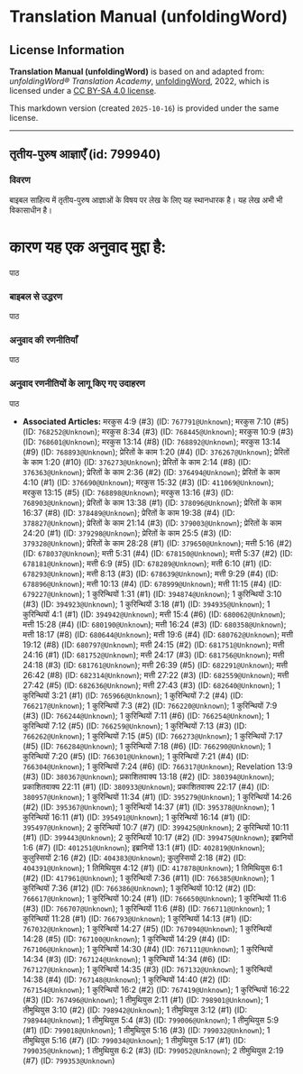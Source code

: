# Translation Manual (unfoldingWord)

## License Information

**Translation Manual (unfoldingWord)** is based on and adapted from: _unfoldingWord® Translation Academy_, [unfoldingWord](https://unfoldingword.org/utw), 2022, which is licensed under a [CC BY-SA 4.0 license](https://creativecommons.org/licenses/by-sa/4.0/legalcode.en).

This markdown version (created `2025-10-16`) is provided under the same license.



--------------------------------

## तृतीय-पुरुष आज्ञाएँ (id: 799940)

### विवरण

बाइबल साहित्य में तृतीय\-पुरुष आज्ञाओं के विषय पर लेख के लिए यह स्थानधारक है। यह लेख अभी भी विकासाधीन है।

कारण यह एक अनुवाद मुद्दा है:
============================

पाठ 

### बाइबल से उद्धरण

पाठ 

### अनुवाद की रणनीतियाँ

पाठ 

### अनुवाद रणनीतियों के लागू किए गए उदाहरण

पाठ 

* **Associated Articles:** मरकुस 4:9 (#3) (ID: `767791@Unknown`); मरकुस 7:10 (#5) (ID: `768252@Unknown`); मरकुस 8:34 (#3) (ID: `768445@Unknown`); मरकुस 10:9 (#3) (ID: `768601@Unknown`); मरकुस 13:14 (#8) (ID: `768892@Unknown`); मरकुस 13:14 (#9) (ID: `768893@Unknown`); प्रेरितों के काम 1:20 (#4) (ID: `376267@Unknown`); प्रेरितों के काम 1:20 (#10) (ID: `376273@Unknown`); प्रेरितों के काम 2:14 (#8) (ID: `376363@Unknown`); प्रेरितों के काम 2:36 (#2) (ID: `376494@Unknown`); प्रेरितों के काम 4:10 (#1) (ID: `376690@Unknown`); मरकुस 15:32 (#3) (ID: `411069@Unknown`); मरकुस 13:15 (#5) (ID: `768898@Unknown`); मरकुस 13:16 (#3) (ID: `768903@Unknown`); प्रेरितों के काम 13:38 (#1) (ID: `378096@Unknown`); प्रेरितों के काम 16:37 (#8) (ID: `378489@Unknown`); प्रेरितों के काम 19:38 (#4) (ID: `378827@Unknown`); प्रेरितों के काम 21:14 (#3) (ID: `379003@Unknown`); प्रेरितों के काम 24:20 (#1) (ID: `379298@Unknown`); प्रेरितों के काम 25:5 (#3) (ID: `379328@Unknown`); प्रेरितों के काम 28:28 (#1) (ID: `379650@Unknown`); मत्ती 5:16 (#2) (ID: `678037@Unknown`); मत्ती 5:31 (#4) (ID: `678150@Unknown`); मत्ती 5:37 (#2) (ID: `678181@Unknown`); मत्ती 6:9 (#5) (ID: `678289@Unknown`); मत्ती 6:10 (#1) (ID: `678293@Unknown`); मत्ती 8:13 (#3) (ID: `678639@Unknown`); मत्ती 9:29 (#4) (ID: `678896@Unknown`); मत्ती 10:13 (#4) (ID: `678999@Unknown`); मत्ती 11:15 (#4) (ID: `679227@Unknown`); 1 कुरिन्थियों 1:31 (#1) (ID: `394874@Unknown`); 1 कुरिन्थियों 3:10 (#3) (ID: `394923@Unknown`); 1 कुरिन्थियों 3:18 (#1) (ID: `394935@Unknown`); 1 कुरिन्थियों 4:1 (#1) (ID: `394942@Unknown`); मत्ती 15:4 (#6) (ID: `680062@Unknown`); मत्ती 15:28 (#4) (ID: `680190@Unknown`); मत्ती 16:24 (#3) (ID: `680358@Unknown`); मत्ती 18:17 (#8) (ID: `680644@Unknown`); मत्ती 19:6 (#4) (ID: `680762@Unknown`); मत्ती 19:12 (#8) (ID: `680797@Unknown`); मत्ती 24:15 (#2) (ID: `681751@Unknown`); मत्ती 24:16 (#1) (ID: `681752@Unknown`); मत्ती 24:17 (#3) (ID: `681756@Unknown`); मत्ती 24:18 (#3) (ID: `681761@Unknown`); मत्ती 26:39 (#5) (ID: `682291@Unknown`); मत्ती 26:42 (#8) (ID: `682314@Unknown`); मत्ती 27:22 (#3) (ID: `682559@Unknown`); मत्ती 27:42 (#5) (ID: `682636@Unknown`); मत्ती 27:43 (#3) (ID: `682640@Unknown`); 1 कुरिन्थियों 3:21 (#1) (ID: `765966@Unknown`); 1 कुरिन्थियों 7:2 (#4) (ID: `766217@Unknown`); 1 कुरिन्थियों 7:3 (#2) (ID: `766220@Unknown`); 1 कुरिन्थियों 7:9 (#3) (ID: `766244@Unknown`); 1 कुरिन्थियों 7:11 (#6) (ID: `766254@Unknown`); 1 कुरिन्थियों 7:12 (#5) (ID: `766259@Unknown`); 1 कुरिन्थियों 7:13 (#3) (ID: `766262@Unknown`); 1 कुरिन्थियों 7:15 (#5) (ID: `766273@Unknown`); 1 कुरिन्थियों 7:17 (#5) (ID: `766284@Unknown`); 1 कुरिन्थियों 7:18 (#6) (ID: `766290@Unknown`); 1 कुरिन्थियों 7:20 (#5) (ID: `766301@Unknown`); 1 कुरिन्थियों 7:21 (#4) (ID: `766304@Unknown`); 1 कुरिन्थियों 7:24 (#6) (ID: `766317@Unknown`); Revelation 13:9 (#3) (ID: `380367@Unknown`); प्रकाशितवाक्य 13:18 (#2) (ID: `380394@Unknown`); प्रकाशितवाक्य 22:11 (#1) (ID: `380933@Unknown`); प्रकाशितवाक्य 22:17 (#4) (ID: `380957@Unknown`); 1 कुरिन्थियों 11:34 (#1) (ID: `395279@Unknown`); 1 कुरिन्थियों 14:26 (#2) (ID: `395367@Unknown`); 1 कुरिन्थियों 14:37 (#1) (ID: `395378@Unknown`); 1 कुरिन्थियों 16:11 (#1) (ID: `395491@Unknown`); 1 कुरिन्थियों 16:14 (#1) (ID: `395497@Unknown`); 2 कुरिन्थियों 10:7 (#7) (ID: `399425@Unknown`); 2 कुरिन्थियों 10:11 (#1) (ID: `399443@Unknown`); 2 कुरिन्थियों 10:17 (#2) (ID: `399475@Unknown`); इब्रानियों 1:6 (#7) (ID: `401251@Unknown`); इब्रानियों 13:1 (#1) (ID: `402819@Unknown`); कुलुस्सियों 2:16 (#2) (ID: `404383@Unknown`); कुलुस्सियों 2:18 (#2) (ID: `404391@Unknown`); 1 तिमिथियुस 4:12 (#1) (ID: `417878@Unknown`); 1 तिमिथियुस 6:1 (#2) (ID: `417961@Unknown`); 1 कुरिन्थियों 7:36 (#11) (ID: `766385@Unknown`); 1 कुरिन्थियों 7:36 (#12) (ID: `766386@Unknown`); 1 कुरिन्थियों 10:12 (#2) (ID: `766617@Unknown`); 1 कुरिन्थियों 10:24 (#1) (ID: `766650@Unknown`); 1 कुरिन्थियों 11:6 (#3) (ID: `766707@Unknown`); 1 कुरिन्थियों 11:6 (#8) (ID: `766711@Unknown`); 1 कुरिन्थियों 11:28 (#1) (ID: `766793@Unknown`); 1 कुरिन्थियों 14:13 (#1) (ID: `767032@Unknown`); 1 कुरिन्थियों 14:27 (#5) (ID: `767094@Unknown`); 1 कुरिन्थियों 14:28 (#5) (ID: `767100@Unknown`); 1 कुरिन्थियों 14:29 (#4) (ID: `767106@Unknown`); 1 कुरिन्थियों 14:30 (#4) (ID: `767111@Unknown`); 1 कुरिन्थियों 14:34 (#3) (ID: `767124@Unknown`); 1 कुरिन्थियों 14:34 (#6) (ID: `767127@Unknown`); 1 कुरिन्थियों 14:35 (#3) (ID: `767132@Unknown`); 1 कुरिन्थियों 14:38 (#4) (ID: `767148@Unknown`); 1 कुरिन्थियों 14:40 (#2) (ID: `767154@Unknown`); 1 कुरिन्थियों 16:2 (#2) (ID: `767419@Unknown`); 1 कुरिन्थियों 16:22 (#3) (ID: `767496@Unknown`); 1 तीमुथियुस 2:11 (#1) (ID: `798901@Unknown`); 1 तीमुथियुस 3:10 (#2) (ID: `798942@Unknown`); 1 तीमुथियुस 3:12 (#1) (ID: `798944@Unknown`); 1 तीमुथियुस 5:4 (#3) (ID: `799006@Unknown`); 1 तीमुथियुस 5:9 (#1) (ID: `799018@Unknown`); 1 तीमुथियुस 5:16 (#3) (ID: `799032@Unknown`); 1 तीमुथियुस 5:16 (#7) (ID: `799034@Unknown`); 1 तीमुथियुस 5:17 (#1) (ID: `799035@Unknown`); 1 तीमुथियुस 6:2 (#3) (ID: `799052@Unknown`); 2 तीमुथियुस 2:19 (#7) (ID: `799353@Unknown`)

